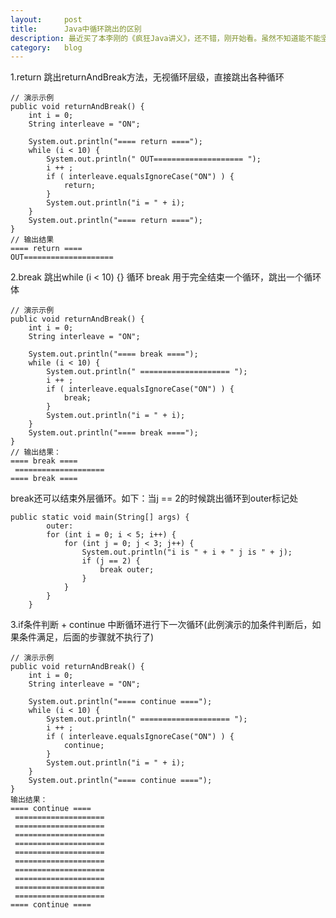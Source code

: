 ```yaml
---
layout:		post
title:		Java中循环跳出的区别
description: 最近买了本李刚的《疯狂Java讲义》，还不错，刚开始看。虽然不知道能不能坚持看完，但是还是把博客的写作坚持下去。
category:	blog
---
```


1.return 跳出returnAndBreak方法，无视循环层级，直接跳出各种循环

	// 演示示例  
	public void returnAndBreak() {  
	    int i = 0;  
	    String interleave = "ON";  
	      
	    System.out.println("==== return ====");  
	    while (i < 10) {  
	        System.out.println(" OUT==================== ");  
	        i ++ ;  
	        if ( interleave.equalsIgnoreCase("ON") ) {  
	            return;  
	        }  
	        System.out.println("i = " + i);  
	    }  
	    System.out.println("==== return ====");  
	}  
	// 输出结果  
	==== return ====  
	OUT====================   

2.break 跳出while (i < 10) {} 循环
break 用于完全结束一个循环，跳出一个循环体

	// 演示示例  
	public void returnAndBreak() {  
	    int i = 0;  
	    String interleave = "ON";  
	      
	    System.out.println("==== break ====");  
	    while (i < 10) {  
	        System.out.println(" ==================== ");  
	        i ++ ;  
	        if ( interleave.equalsIgnoreCase("ON") ) {  
	            break;  
	        }  
	        System.out.println("i = " + i);  
	    }  
	    System.out.println("==== break ====");  
	}  
	// 输出结果：  
	==== break ====  
	 ====================   
	==== break ====  

break还可以结束外层循环。如下：当j == 2的时候跳出循环到outer标记处

	public static void main(String[] args) {
	        outer:
	        for (int i = 0; i < 5; i++) {
	            for (int j = 0; j < 3; j++) {
	                System.out.println("i is " + i + " j is " + j);
	                if (j == 2) {
	                    break outer;
	                }
	            }
	        }
	    }
3.if条件判断 + continue 中断循环进行下一次循环(此例演示的加条件判断后，如果条件满足，后面的步骤就不执行了)

	// 演示示例  
	public void returnAndBreak() {  
	    int i = 0;  
	    String interleave = "ON";  
	      
	    System.out.println("==== continue ====");  
	    while (i < 10) {  
	        System.out.println(" ==================== ");  
	        i ++ ;  
	        if ( interleave.equalsIgnoreCase("ON") ) {  
	            continue;  
	        }  
	        System.out.println("i = " + i);  
	    }  
	    System.out.println("==== continue ====");  
	}  
	输出结果：  
	==== continue ====  
	 ====================   
	 ====================   
	 ====================   
	 ====================   
	 ====================   
	 ====================   
	 ====================   
	 ====================   
	 ====================   
	 ====================   
	==== continue ====  

